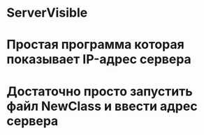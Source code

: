 # ServerVisible
# Простая программа которая показывает IP-адрес сервера
# Достаточно просто запустить файл NewClass и ввести адрес сервера
